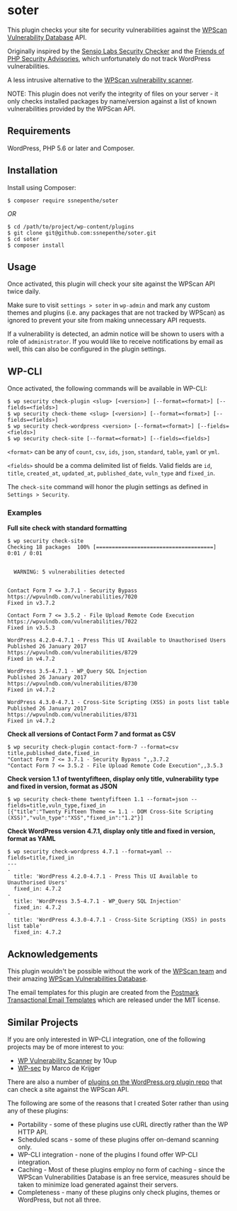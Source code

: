 # soter
This plugin checks your site for security vulnerabilities against the [WPScan Vulnerability Database](https://wpvulndb.com/) API.

Originally inspired by the [Sensio Labs Security Checker](https://github.com/sensiolabs/security-checker) and the [Friends of PHP Security Advisories](https://github.com/FriendsOfPHP/security-advisories), which unfortunately do not track WordPress vulnerabilities.

A less intrusive alternative to the [WPScan vulnerability scanner](https://wpscan.org/).

NOTE: This plugin does not verify the integrity of files on your server - it only checks installed packages by name/version against a list of known vulnerabilities provided by the WPScan API.

## Requirements
WordPress, PHP 5.6 or later and Composer.

## Installation
Install using Composer:

```
$ composer require ssnepenthe/soter
```

*OR*

```
$ cd /path/to/project/wp-content/plugins
$ git clone git@github.com:ssnepenthe/soter.git
$ cd soter
$ composer install
```

## Usage
Once activated, this plugin will check your site against the WPScan API twice daily.

Make sure to visit `settings > soter` in `wp-admin` and mark any custom themes and plugins (i.e. any packages that are not tracked by WPScan) as ignored to prevent your site from making unnecessary API requests.

If a vulnerability is detected, an admin notice will be shown to users with a role of `administrator`. If you would like to receive notifications by email as well, this can also be configured in the plugin settings.

## WP-CLI
Once activated, the following commands will be available in WP-CLI:

```
$ wp security check-plugin <slug> [<version>] [--format=<format>] [--fields=<fields>]
$ wp security check-theme <slug> [<version>] [--format=<format>] [--fields=<fields>]
$ wp security check-wordpress <version> [--format=<format>] [--fields=<fields>]
$ wp security check-site [--format=<format>] [--fields=<fields>]
```

`<format>` can be any of `count`, `csv`, `ids`, `json`, `standard`, `table`, `yaml` or `yml`.

`<fields>` should be a comma delimited list of fields. Valid fields are `id`, `title`, `created_at`, `updated_at`, `published_date`, `vuln_type` and `fixed_in`.

The `check-site` command will honor the plugin settings as defined in `Settings > Security`.

### Examples

**Full site check with standard formatting**

```
$ wp security check-site
Checking 18 packages  100% [=====================================] 0:01 / 0:01


  WARNING: 5 vulnerabilities detected


Contact Form 7 <= 3.7.1 - Security Bypass
https://wpvulndb.com/vulnerabilities/7020
Fixed in v3.7.2

Contact Form 7 <= 3.5.2 - File Upload Remote Code Execution
https://wpvulndb.com/vulnerabilities/7022
Fixed in v3.5.3

WordPress 4.2.0-4.7.1 - Press This UI Available to Unauthorised Users
Published 26 January 2017
https://wpvulndb.com/vulnerabilities/8729
Fixed in v4.7.2

WordPress 3.5-4.7.1 - WP_Query SQL Injection
Published 26 January 2017
https://wpvulndb.com/vulnerabilities/8730
Fixed in v4.7.2

WordPress 4.3.0-4.7.1 - Cross-Site Scripting (XSS) in posts list table
Published 26 January 2017
https://wpvulndb.com/vulnerabilities/8731
Fixed in v4.7.2
```

**Check all versions of Contact Form 7 and format as CSV**

```
$ wp security check-plugin contact-form-7 --format=csv
title,published_date,fixed_in
"Contact Form 7 <= 3.7.1 - Security Bypass ",,3.7.2
"Contact Form 7 <= 3.5.2 - File Upload Remote Code Execution",,3.5.3
```

**Check version 1.1 of twentyfifteen, display only title, vulnerability type and fixed in version, format as JSON**

```
$ wp security check-theme twentyfifteen 1.1 --format=json --fields=title,vuln_type,fixed_in
[{"title":"Twenty Fifteen Theme <= 1.1 - DOM Cross-Site Scripting (XSS)","vuln_type":"XSS","fixed_in":"1.2"}]
```

**Check WordPress version 4.7.1, display only title and fixed in version, format as YAML**

```
$ wp security check-wordpress 4.7.1 --format=yaml --fields=title,fixed_in
---
-
  title: 'WordPress 4.2.0-4.7.1 - Press This UI Available to Unauthorised Users'
  fixed_in: 4.7.2
-
  title: 'WordPress 3.5-4.7.1 - WP_Query SQL Injection'
  fixed_in: 4.7.2
-
  title: 'WordPress 4.3.0-4.7.1 - Cross-Site Scripting (XSS) in posts list table'
  fixed_in: 4.7.2
```

## Acknowledgements
This plugin wouldn't be possible without the work of the [WPScan team](https://github.com/wpscanteam) and their amazing [WPScan Vulnerabilities Database](https://wpvulndb.com/).

The email templates for this plugin are created from the [Postmark Transactional Email Templates](https://github.com/wildbit/postmark-templates) which are released under the MIT license.

## Similar Projects
If you are only interested in WP-CLI integration, one of the following projects may be of more interest to you:

* [WP Vulnerability Scanner](https://github.com/10up/wp-vulnerability-scanner) by 10up
* [WP-sec](https://github.com/markri/wp-sec) by Marco de Krijger

There are also a number of [plugins on the WordPress.org plugin repo](https://wordpress.org/plugins/search.php?q=wpscan) that can check a site against the WPScan API.

The following are some of the reasons that I created Soter rather than using any of these plugins:

* Portability - some of these plugins use cURL directly rather than the WP HTTP API.
* Scheduled scans - some of these plugins offer on-demand scanning only.
* WP-CLI integration - none of the plugins I found offer WP-CLI integration.
* Caching - Most of these plugins employ no form of caching - since the WPScan Vulnerabilities Database is an free service, measures should be taken to minimize load generated against their servers.
* Completeness - many of these plugins only check plugins, themes or WordPress, but not all three.
